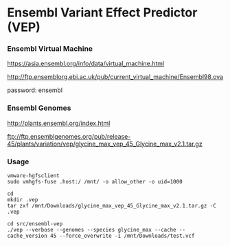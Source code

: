 # Ensembl Variant Effect Predictor (VEP)

### Ensembl Virtual Machine

https://asia.ensembl.org/info/data/virtual_machine.html

http://ftp.ensemblorg.ebi.ac.uk/pub/current_virtual_machine/Ensembl98.ova

password: ensembl

### Ensembl Genomes

http://plants.ensembl.org/index.html

ftp://ftp.ensemblgenomes.org/pub/release-45/plants/variation/vep/glycine_max_vep_45_Glycine_max_v2.1.tar.gz

### Usage

    vmware-hgfsclient
    sudo vmhgfs-fuse .host:/ /mnt/ -o allow_other -o uid=1000

    cd
    mkdir .vep
    tar zxf /mnt/Downloads/glycine_max_vep_45_Glycine_max_v2.1.tar.gz -C .vep

    cd src/ensembl-vep
    ./vep --verbose --genomes --species glycine_max --cache --cache_version 45 --force_overwrite -i /mnt/Downloads/test.vcf
